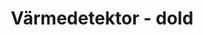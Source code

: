 ---
title: 'Värmedetektor - dold'
symbol_image: '/images/symbols/bl/10.svg'
weight: 10 
card: true
card_color: 'bg-symbol-red'
---